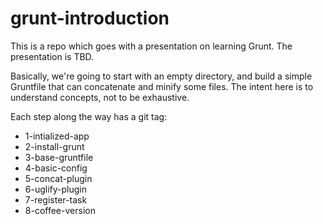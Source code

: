 grunt-introduction
==================

This is a repo which goes with a presentation on learning Grunt. The presentation is TBD.

Basically, we're going to start with an empty directory, and build a simple Gruntfile that can concatenate and minify some files. The intent here is to understand concepts, not to be exhaustive.

Each step along the way has a git tag:

  * 1-intialized-app
  * 2-install-grunt
  * 3-base-gruntfile
  * 4-basic-config
  * 5-concat-plugin
  * 6-uglify-plugin
  * 7-register-task
  * 8-coffee-version
